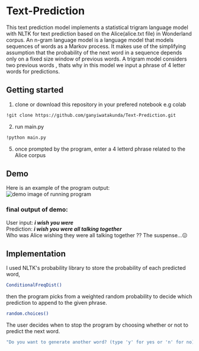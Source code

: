 # Text-Prediction

This text prediction model implements a statistical trigram language model with NLTK for text prediction based on the Alice(alice.txt file) in Wonderland corpus.
An n-gram language model is a language model that models sequences of words as a Markov process. It makes use of the simplifying assumption that the probability of the next word in a sequence depends only on a fixed size window of previous words. A trigram model considers two previous words , thats why in this model we input a phrase of 4 letter words for predictions. 

## Getting started

1. clone or download this repository in your prefered notebook e.g colab
```sh
!git clone https://github.com/ganyiwatakunda/Text-Prediction.git
```
2. run main.py
```sh
!python main.py
```
5. once prompted by the program, enter a 4 letterd phrase related to the Alice corpus

## Demo

Here is an example of the program output:
![demo image of running program](https://github.com/ganyiwatakunda/Text-Prediction/blob/master/images/Text_Prediction_Sample.png)
### final output of demo:
User input: ***i wish you were*** <br />
Prediction: ***i wish you were all talking together***<br />
Who was Alice wishing they were all talking together ?? The suspense...😖 <br />

## Implementation
I used NLTK's probability library to store the probability of each predicted word,
```sh
ConditionalFreqDist()
```
then the program picks from a weighted random probability to decide which prediction to append to the given phrase.
```sh
random.choices()
```
The user decides when to stop the program by choosing whether or not to predict the next word.
```sh
"Do you want to generate another word? (type 'y' for yes or 'n' for no): "
```
